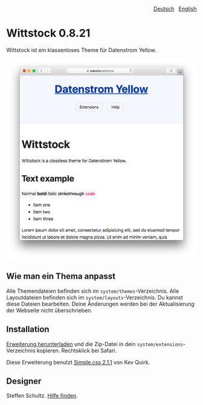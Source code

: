 <p align="right"><a href="README-de.md">Deutsch</a> &nbsp; <a href="README.md">English</a></p>

# Wittstock 0.8.21

Wittstock ist ein klassenloses Theme für Datenstrom Yellow.

<p align="center"><img src="wittstock-screenshot.png?raw=true" alt="Bildschirmfoto"></p>

## Wie man ein Thema anpasst

Alle Themendateien befinden sich im `system/themes`-Verzeichnis. Alle Layoutdateien befinden sich im `system/layouts`-Verzeichnis. Du kannst diese Dateien bearbeiten. Deine Änderungen werden bei der Aktualisierung der Webseite nicht überschrieben.

## Installation

[Erweiterung herunterladen](archive/main.zip) und die Zip-Datei in dein `system/extensions`-Verzeichnis kopieren. Rechtsklick bei Safari.

Diese Erweiterung benutzt [Simple.css 2.1.1](https://github.com/kevquirk/simple.css) von Kev Quirk. 

## Designer

Steffen Schultz. [Hilfe finden](https://datenstrom.se/de/yellow/help/).
